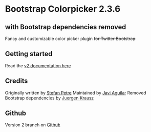 # Bootstrap Colorpicker 2.3.6

## with Bootstrap dependencies removed

Fancy and customizable color picker plugin <s>for Twitter Bootstrap</s>

## Getting started
Read the [v2 documentation here](https://itsjavi.com/bootstrap-colorpicker/v2)

## Credits
Originally written by [Stefan Petre](http://www.eyecon.ro/)
Maintained by [Javi Aguilar](http://itsjavi.com/)
Removed Bootstrap dependencies by [Juergen Krausz](http://www.grafikrausz.at/)

## Github ###
Version 2 branch on [Github](https://github.com/itsjavi/bootstrap-colorpicker/tree/v2.x)
